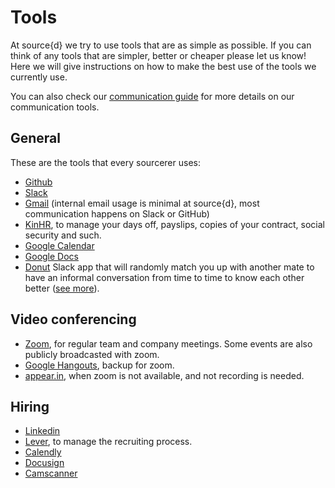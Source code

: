 # Tools

At source{d} we try to use tools that are as simple as possible. If you can think of any tools that are simpler, better or cheaper please let us know! Here we will give instructions on how to make the best use of the tools we currently use.

You can also check our [communication guide](../communication/README.md) for more details on our communication tools.

## General

These are the tools that every sourcerer uses:
* [Github](https://github.com)
* [Slack](https://slack.com)
* [Gmail](https://gmail.com) (internal email usage is minimal at source{d}, most communication happens on Slack or GitHub)
* [KinHR](https://kinhr.com), to manage your days off, payslips, copies of your contract, social security and such.
* [Google Calendar](http://calendar.google.com)
* [Google Docs](http://docs.google.com)
* [Donut](https://src-d.slack.com/apps/A11MJ51SR-donut?page=1) Slack app that will randomly match you up with another mate to have an informal conversation from time to time to know each other better ([see more](https://github.com/src-d/guide/blob/master/communication/donut.md)).

## Video conferencing

* [Zoom](http://zoom.us/), for regular team and company meetings. Some events are also publicly broadcasted with zoom. 
* [Google Hangouts](http://hangouts.google.com), backup for zoom.
* [appear.in](https://appear.in), when zoom is not available, and not recording is needed.

## Hiring

* [Linkedin](https://linkedin.com)
* [Lever](https://www.lever.co/), to manage the recruiting process.
* [Calendly](https://calendly.com)
* [Docusign](https://www.docusign.com)
* [Camscanner](https://www.camscanner.com)
